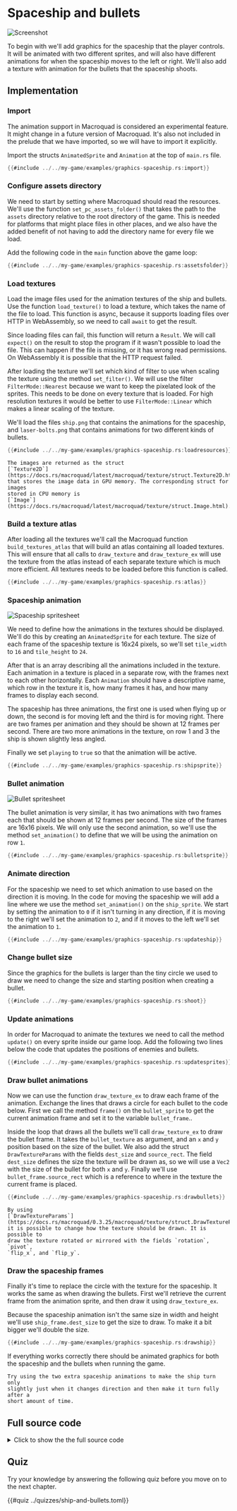 # Spaceship and bullets

![Screenshot](images/graphics-spaceship.gif#center)

To begin with we'll add graphics for the spaceship that the player controls.
It will be animated with two different sprites, and will also have different
animations for when the spaceship moves to the left or right. We'll also add a
texture with animation for the bullets that the spaceship shoots.

## Implementation

### Import

The animation support in Macroquad is considered an experimental feature. It
might change in a future version of Macroquad. It's also not included in the
prelude that we have imported, so we will have to import it explicitly.

Import the structs `AnimatedSprite` and `Animation` at the top of `main.rs`
file.

```rust
{{#include ../../my-game/examples/graphics-spaceship.rs:import}}
```

### Configure assets directory

We need to start by setting where Macroquad should read the resources. We'll
use the function `set_pc_assets_folder()` that takes the path to the `assets`
directory relative to the root directory of the game. This is needed for
platforms that might place files in other places, and we also have the added
benefit of not having to add the directory name for every file we load.

Add the following code in the `main` function above the game loop:

```rust
{{#include ../../my-game/examples/graphics-spaceship.rs:assetsfolder}}
```

### Load textures

Load the image files used for the animation textures of the ship and bullets.
Use the function `load_texture()` to load a texture, which takes the name of
the file to load. This function is async, because it supports loading files
over HTTP in WebAssembly, so we need to call `await` to get the result.

Since loading files can fail, this function will return a `Result`. We will
call `expect()` on the result to stop the program if it wasn't possible to
load the file. This can happen if the file is missing, or it has wrong read
permissions. On WebAssembly it is possible that the HTTP request failed.

After loading the texture we'll set which kind of filter to use when scaling
the texture using the method `set_filter()`. We will use the filter
`FilterMode::Nearest` because we want to keep the pixelated look of the
sprites. This needs to be done on every texture that is loaded. For high
resolution textures it would be better to use `FilterMode::Linear` which makes
a linear scaling of the texture.

We'll load the files `ship.png` that contains the animations for the
spaceship, and `laser-bolts.png` that contains animations for two different
kinds of bullets.

```rust
{{#include ../../my-game/examples/graphics-spaceship.rs:loadresources}}
```

```admonish info
The images are returned as the struct 
[`Texture2D`](https://docs.rs/macroquad/latest/macroquad/texture/struct.Texture2D.html)
that stores the image data in GPU memory. The corresponding struct for images
stored in CPU memory is 
[`Image`](https://docs.rs/macroquad/latest/macroquad/texture/struct.Image.html).
```

### Build a texture atlas

After loading all the textures we'll call the Macroquad function
`build_textures_atlas` that will build an atlas containing all loaded
textures. This will ensure that all calls to `draw_texture` and
`draw_texture_ex` will use the texture from the atlas instead of each separate
texture which is much more efficient. All textures needs to be loaded before
this function is called.

```rust
{{#include ../../my-game/examples/graphics-spaceship.rs:atlas}}
```

### Spaceship animation

![Spaceship spritesheet](assets/ship.png#pixelated)

We need to define how the animations in the textures should be displayed.
We'll do this by creating an `AnimatedSprite` for each texture. The size of
each frame of the spaceship texture is 16x24 pixels, so we'll set `tile_width`
to `16` and `tile_height` to `24`.

After that is an array describing all the animations included in the texture.
Each animation in a texture is placed in a separate row, with the frames next
to each other horizontally. Each `Animation` should have a descriptive name,
which row in the texture it is, how many frames it has, and how many frames to
display each second.

The spaceship has three animations, the first one is used when flying up or
down, the second is for moving left and the third is for moving right. There
are two frames per animation and they should be shown at 12 frames per
second. There are two more animations in the texture, on row 1 and 3 the ship
is shown slightly less angled.

Finally we set `playing` to `true` so that the animation will be active.

```rust
{{#include ../../my-game/examples/graphics-spaceship.rs:shipsprite}}
```

### Bullet animation

![Bullet spritesheet](assets/laser-bolts.png#pixelated)

The bullet animation is very similar, it has two animations with two frames
each that should be shown at 12 frames per second. The size of the frames are
16x16 pixels. We will only use the second animation, so we'll use the method
`set_animation()` to define that we will be using the animation on row `1`.

```rust
{{#include ../../my-game/examples/graphics-spaceship.rs:bulletsprite}}
```

### Animate direction

For the spaceship we need to set which animation to use based on the direction
it is moving. In the code for moving the spaceship we will add a line where we
use the method `set_animation()` on the `ship_sprite`. We start by setting the
animation to `0` if it isn't turning in any direction, if it is moving to the
right we'll set the animation to `2`, and if it moves to the left we'll set
the animation to `1`.

```rust [hl,1,5,10]
{{#include ../../my-game/examples/graphics-spaceship.rs:updateship}}
```

### Change bullet size

Since the graphics for the bullets is larger than the tiny circle we used to
draw we need to change the size and starting position when creating a bullet.

```rust [hl,4,6]
{{#include ../../my-game/examples/graphics-spaceship.rs:shoot}}
```

### Update animations

In order for Macroquad to animate the textures we need to call the method
`update()` on every sprite inside our game loop. Add the following two lines
below the code that updates the positions of enemies and bullets.

```rust [hl,8-9]
{{#include ../../my-game/examples/graphics-spaceship.rs:updatesprites}}
```

### Draw bullet animations

Now we can use the function `draw_texture_ex` to draw each frame of the
animation. Exchange the lines that draws a circle for each bullet to the code
below. First we call the method `frame()` on the `bullet_sprite` to get the
current animation frame and set it to the variable `bullet_frame`..

Inside the loop that draws all the bullets we'll call `draw_texture_ex` to
draw the bullet frame. It takes the `bullet_texture` as argument, and an `x`
and `y` position based on the size of the bullet. We also add the struct
`DrawTextureParams` with the fields `dest_size` and `source_rect`. The field
`dest_size` defines the size the texture will be drawn as, so we will use a
`Vec2` with the size of the bullet for both `x` and `y`. Finally we'll use
`bullet_frame.source_rect` which is a reference to where in the texture the
current frame is placed.

```rust [hl,1,3-12]
{{#include ../../my-game/examples/graphics-spaceship.rs:drawbullets}}
```

```admonish info
By using
[`DrawTextureParams`](https://docs.rs/macroquad/0.3.25/macroquad/texture/struct.DrawTextureParams.html)
it is possible to change how the texture should be drawn. It is possible to
draw the texture rotated or mirrored with the fields `rotation`, `pivot`,
`flip_x`, and `flip_y`. 
```

### Draw the spaceship frames

Finally it's time to replace the circle with the texture for the spaceship. It
works the same as when drawing the bullets. First we'll retrieve the current
frame from the animation sprite, and then draw it using `draw_texture_ex`.

Because the spaceship animation isn't the same size in width and height we'll
use `ship_frame.dest_size` to get the size to draw. To make it a bit bigger
we'll double the size.

```rust
{{#include ../../my-game/examples/graphics-spaceship.rs:drawship}}
```

If everything works correctly there should be animated graphics for both the
spaceship and the bullets when running the game.

```admonish tip title="Challenge" class="challenge"
Try using the two extra spaceship animations to make the ship turn only
slightly just when it changes direction and then make it turn fully after a
short amount of time.
```

<div class="noprint">

## Full source code

<details>
  <summary>Click to show the the full source code</summary>

```rust
{{#include ../../my-game/examples/graphics-spaceship.rs:all}}
```
</details>
</div>

## Quiz

Try your knowledge by answering the following quiz before you move on to the
next chapter.

{{#quiz ../quizzes/ship-and-bullets.toml}}
